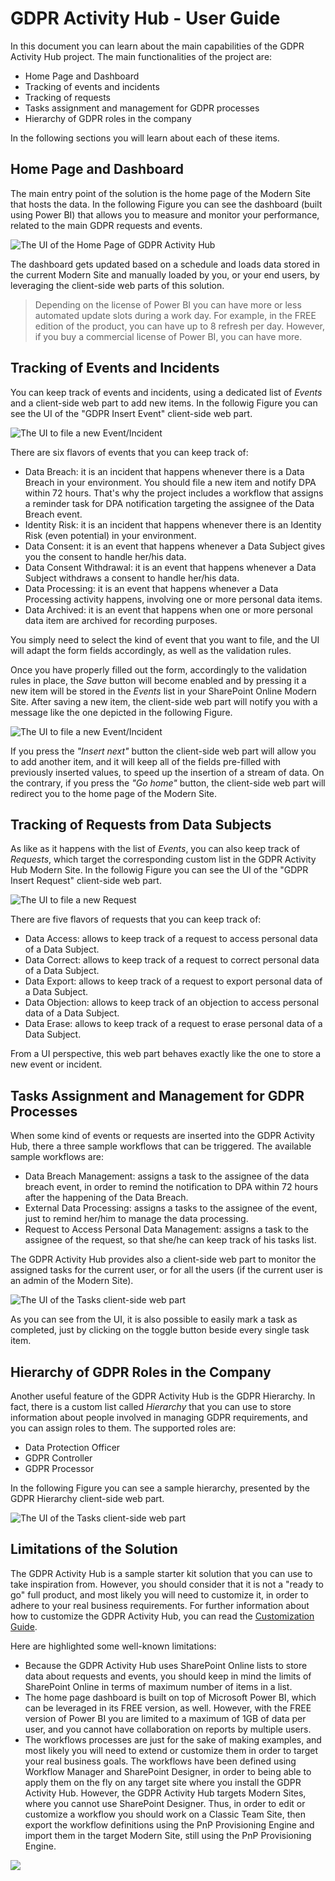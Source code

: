 # GDPR Activity Hub - User Guide
In this document you can learn about the main capabilities of the GDPR Activity Hub project.
The main functionalities of the project are:
* Home Page and Dashboard
* Tracking of events and incidents
* Tracking of requests
* Tasks assignment and management for GDPR processes
* Hierarchy of GDPR roles in the company

In the following sections you will learn about each of these items.

## Home Page and Dashboard
The main entry point of the solution is the home page of the Modern Site that hosts the data. In the following Figure you can see the dashboard (built using Power BI) that allows you to measure and monitor your performance, related to the main GDPR requests and events.

![The UI of the Home Page of GDPR Activity Hub](./Figures/Fig11-Home-Page.png)

The dashboard gets updated based on a schedule and loads data stored in the current Modern Site and manually loaded by you, or your end users, by leveraging the client-side web parts of this solution.

> Depending on the license of Power BI you can have more or less automated update slots during a work day. For example, in the FREE edition of the product, you can have up to 8 refresh per day. However, if you buy a commercial license of Power BI, you can have more.

## Tracking of Events and Incidents
You can keep track of events and incidents, using a dedicated list of _Events_ and a client-side web part to add new items.
In the followig Figure you can see the UI of the "GDPR Insert Event" client-side web part.

![The UI to file a new Event/Incident](./Figures/Fig12-Add-Insert-Event-Web-Part.png)

There are six flavors of events that you can keep track of:
* Data Breach: it is an incident that happens whenever there is a Data Breach in your environment. You should file a new item and notify DPA within 72 hours. That's why the project includes a workflow that assigns a reminder task for DPA notification targeting the assignee of the Data Breach event.
* Identity Risk: it is an incident that happens whenever there is an Identity Risk (even potential) in your environment.
* Data Consent: it is an event that happens whenever a Data Subject gives you the consent to handle her/his data.
* Data Consent Withdrawal: it is an event that happens whenever a Data Subject withdraws a consent to handle her/his data.
* Data Processing: it is an event that happens whenever a Data Processing activity happens, involving one or more personal data items.
* Data Archived: it is an event that happens when one or more personal data item are archived for recording purposes.

You simply need to select the kind of event that you want to file, and the UI will adapt the form fields accordingly, as well as the validation rules.

Once you have properly filled out the form, accordingly to the validation rules in place, the _Save_ button will become enabled and by pressing it a new item will be stored in the _Events_ list in your SharePoint Online Modern Site. After saving a new item, the client-side web part will notify you with a message like the one depicted in the following Figure.

![The UI to file a new Event/Incident](./Figures/Fig13-Add-Item-Confirmation.png)

If you press the _"Insert next"_ button the client-side web part will allow you to add another item, and it will keep all of the fields pre-filled with previously inserted values, to speed up the insertion of a stream of data. On the contrary, if you press the _"Go home"_ button, the client-side web part will redirect you to the home page of the Modern Site.

## Tracking of Requests from Data Subjects
As like as it happens with the list of _Events_, you can also keep track of _Requests_, which target the corresponding custom list in the GDPR Activity Hub Modern Site.
In the followig Figure you can see the UI of the "GDPR Insert Request" client-side web part.

![The UI to file a new Request](./Figures/Fig14-Add-Insert-Request-Web-Part.png)

There are five flavors of requests that you can keep track of:
* Data Access: allows to keep track of a request to access personal data of a Data Subject.
* Data Correct: allows to keep track of a request to correct personal data of a Data Subject.
* Data Export: allows to keep track of a request to export personal data of a Data Subject.
* Data Objection: allows to keep track of an objection to access personal data of a Data Subject.
* Data Erase: allows to keep track of a request to erase personal data of a Data Subject.

From a UI perspective, this web part behaves exactly like the one to store a new event or incident.

## Tasks Assignment and Management for GDPR Processes
When some kind of events or requests are inserted into the GDPR Activity Hub, there a three sample workflows that can be triggered. The available sample workflows are:
* Data Breach Management: assigns a task to the assignee of the data breach event, in order to remind the notification to DPA within 72 hours after the happening of the Data Breach.
* External Data Processing: assigns a tasks to the assignee of the event, just to remind her/him to manage the data processing.
* Request to Access Personal Data Management: assigns a task to the assignee of the request, so that she/he can keep track of his tasks list.

The GDPR Activity Hub provides also a client-side web part to monitor the assigned tasks for the current user, or for all the users (if the current user is an admin of the Modern Site). 

![The UI of the Tasks client-side web part](./Figures/Fig15-Tasks-Web-Part.png)

As you can see from the UI, it is also possible to easily mark a task as completed, just by clicking on the toggle button beside every single task item.

## Hierarchy of GDPR Roles in the Company
Another useful feature of the GDPR Activity Hub is the GDPR Hierarchy. In fact, there is a custom list called _Hierarchy_ that you can use to store information about people involved in managing GDPR requirements, and you can assign roles to them. The supported roles are:
* Data Protection Officer
* GDPR Controller
* GDPR Processor

In the following Figure you can see a sample hierarchy, presented by the GDPR Hierarchy client-side web part.

![The UI of the Tasks client-side web part](./Figures/Fig16-Hierarchy-Web-Part.png)

## Limitations of the Solution
The GDPR Activity Hub is a sample starter kit solution that you can use to take inspiration from. However, you should consider that it is not a "ready to go" full product, and most likely you will need to customize it, in order to adhere to your real business requirements. For further information about how to customize the GDPR Activity Hub, you can read the [Customization Guide](./Customization.md).

Here are highlighted some well-known limitations:
* Because the GDPR Activity Hub uses SharePoint Online lists to store data about requests and events, you should keep in mind the limits of SharePoint Online in terms of maximum number of items in a list.
* The home page dashboard is built on top of Microsoft Power BI, which can be leveraged in its FREE version, as well. However, with the FREE version of Power BI you are limited to a maximum of 1GB of data per user, and you cannot have collaboration on reports by multiple users.
* The workflows processes are just for the sake of making examples, and most likely you will need to extend or customize them in order to target your real business goals. The workflows have been defined using Workflow Manager and SharePoint Designer, in order to being able to apply them on the fly on any target site where you install the GDPR Activity Hub. However, the GDPR Activity Hub targets Modern Sites, where you cannot use SharePoint Designer. Thus, in order to edit or customize a workflow you should work on a Classic Team Site, then export the workflow definitions using the PnP Provisioning Engine and import them in the target Modern Site, still using the PnP Provisioning Engine.

![](https://telemetry.sharepointpnp.com/sp-dev-gdpr-activity-hub/gdprstarterkit/user-guide)
